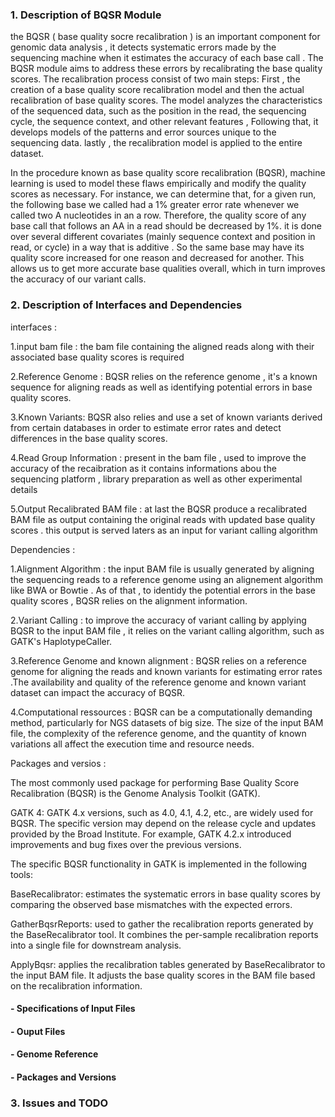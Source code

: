 ### 1. Description of BQSR Module

the BQSR ( base quality socre recalibration ) is an important component for genomic data analysis , it detects systematic errors made by the sequencing machine when it estimates the accuracy of each base call .
The BQSR module aims to address these errors by recalibrating the base quality scores.
The recalibration process consist of two main steps:
First , the creation of a base quality score recalibration model and then the actual recalibration of base quality scores.
The model analyzes the characteristics of the sequenced data, such as the position in the read, the sequencing cycle, the sequence context, and other relevant features , Following that, it develops models of the patterns and error sources unique to the sequencing data. lastly , the recalibration model is applied to the entire dataset.

In the procedure known as base quality score recalibration (BQSR), machine learning is used to model these flaws empirically and modify the quality scores as necessary. 
For instance, we can determine that, for a given run, the following base we called had a 1% greater error rate whenever we called two A nucleotides in an a row. Therefore, the quality score of any base call that follows an AA in a read should be decreased by 1%. 
it is done over several different covariates (mainly sequence context and position in read, or cycle) in a way that is additive . So the same base may have its quality score increased for one reason and decreased for another. This allows us to get more accurate base qualities overall, which in turn improves the accuracy of our variant calls.

### 2. Description of Interfaces and Dependencies

interfaces : 

1.input bam file : the bam file containing the aligned reads along with their associated base quality scores is required 

2.Reference Genome : BQSR relies on the reference genome , it's a known sequence for aligning reads as well as identifying potential errors in base quality scores.

3.Known Variants: BQSR also relies and use a set of known variants derived from certain databases in order to estimate error rates and detect differences in the base quality scores.

4.Read Group Information : present in the bam file , used to improve the accuracy of the recaibration as it contains informations abou the sequencing platform , library preparation as well as other experimental details 

5.Output Recalibrated BAM file : at last the BQSR produce a recalibrated BAM file as output containing the original reads with updated base quality scores . this output is served laters as an input for variant calling algorithm

Dependencies :

1.Alignment Algorithm : the input BAM file is usually generated by aligning the sequencing reads to a reference genome using an alignement algorithm like BWA or Bowtie . As of that , to identidy the potential errors in the base quality scores ,  BQSR relies on the alignment information.

2.Variant Calling : to improve the accuracy of variant calling by applying BQSR to the input BAM file , it relies on the variant calling algorithm, such as GATK's HaplotypeCaller.

3.Reference Genome and known alignment : BQSR relies on a reference genome for aligning the reads and known variants for estimating error rates .The availability and quality of the reference genome and known variant dataset can impact the accuracy of BQSR.

4.Computational ressources : BQSR can be a computationally demanding method, particularly for NGS datasets of big size. The size of the input BAM file, the complexity of the reference genome, and the quantity of known variations all affect the execution time and resource needs.

Packages and versios :

The most commonly used package for performing Base Quality Score Recalibration (BQSR) is the Genome Analysis Toolkit (GATK).

GATK 4: GATK 4.x versions, such as 4.0, 4.1, 4.2, etc., are widely used for BQSR. The specific version may depend on the release cycle and updates provided by the Broad Institute. For example, GATK 4.2.x introduced improvements and bug fixes over the previous versions.

The specific BQSR functionality in GATK is implemented in the following tools:

BaseRecalibrator: estimates the systematic errors in base quality scores by comparing the observed base mismatches with the expected errors. 

GatherBqsrReports: used to gather the recalibration reports generated by the BaseRecalibrator tool. It combines the per-sample recalibration reports into a single file for downstream analysis.

ApplyBqsr: applies the recalibration tables generated by BaseRecalibrator to the input BAM file. It adjusts the base quality scores in the BAM file based on the recalibration information.

#### - Specifications of Input Files

#### - Ouput Files

#### - Genome Reference

#### - Packages and Versions

### 3. Issues and TODO
